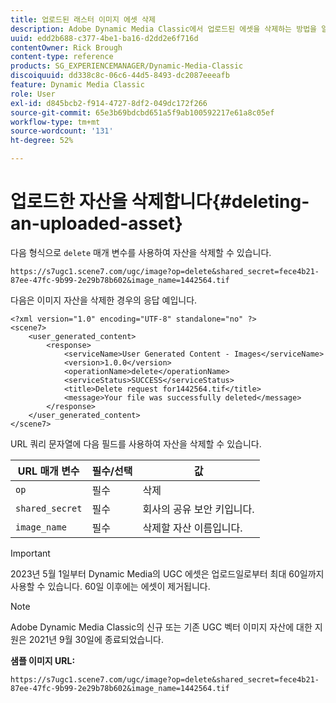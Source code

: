 ```yaml
---
title: 업로드된 래스터 이미지 에셋 삭제
description: Adobe Dynamic Media Classic에서 업로드된 에셋을 삭제하는 방법을 알아봅니다.
uuid: edd2b688-c377-4be1-ba16-d2dd2e6f716d
contentOwner: Rick Brough
content-type: reference
products: SG_EXPERIENCEMANAGER/Dynamic-Media-Classic
discoiquuid: dd338c8c-06c6-44d5-8493-dc2087eeeafb
feature: Dynamic Media Classic
role: User
exl-id: d845bcb2-f914-4727-8df2-049dc172f266
source-git-commit: 65e3b69bdcbd651a5f9ab100592217e61a8c05ef
workflow-type: tm+mt
source-wordcount: '131'
ht-degree: 52%

---
```


# 업로드한 자산을 삭제합니다{#deleting-an-uploaded-asset}

다음 형식으로 `delete` 매개 변수를 사용하여 자산을 삭제할 수 있습니다.

```as3
https://s7ugc1.scene7.com/ugc/image?op=delete&shared_secret=fece4b21-87ee-47fc-9b99-2e29b78b602&image_name=1442564.tif
```

다음은 이미지 자산을 삭제한 경우의 응답 예입니다.

```as3
<?xml version="1.0" encoding="UTF-8" standalone="no" ?> 
<scene7> 
    <user_generated_content> 
        <response> 
            <serviceName>User Generated Content - Images</serviceName> 
            <version>1.0.0</version> 
            <operationName>delete</operationName> 
            <serviceStatus>SUCCESS</serviceStatus> 
            <title>Delete request for1442564.tif</title> 
            <message>Your file was successfully deleted</message> 
        </response> 
    </user_generated_content> 
</scene7>
```

URL 쿼리 문자열에 다음 필드를 사용하여 자산을 삭제할 수 있습니다.

| URL 매개 변수 | 필수/선택 | 값 |
| --- | --- | --- |
| `op` | 필수 | 삭제 |
| `shared_secret` | 필수 | 회사의 공유 보안 키입니다. |
| `image_name` | 필수 | 삭제할 자산 이름입니다. |

<!-- <li>For Vector:fxg_name</li> -->

>[!IMPORTANT]
>
>2023년 5월 1일부터 Dynamic Media의 UGC 에셋은 업로드일로부터 최대 60일까지 사용할 수 있습니다. 60일 이후에는 에셋이 제거됩니다.

>[!NOTE]
>
>Adobe Dynamic Media Classic의 신규 또는 기존 UGC 벡터 이미지 자산에 대한 지원은 2021년 9월 30일에 종료되었습니다.

**샘플 이미지 URL:**

`https://s7ugc1.scene7.com/ugc/image?op=delete&shared_secret=fece4b21-87ee-47fc-9b99-2e29b78b602&image_name=1442564.tif`

<!-- **Sample vector URL:**

`https://s7ugc1.scene7.com/ugc/vector?op=delete&shared_secret=2160a8fa-cec6-45ba-8d59- ca595f6d2b47& &fxg_name=8875744.fxg` -->
